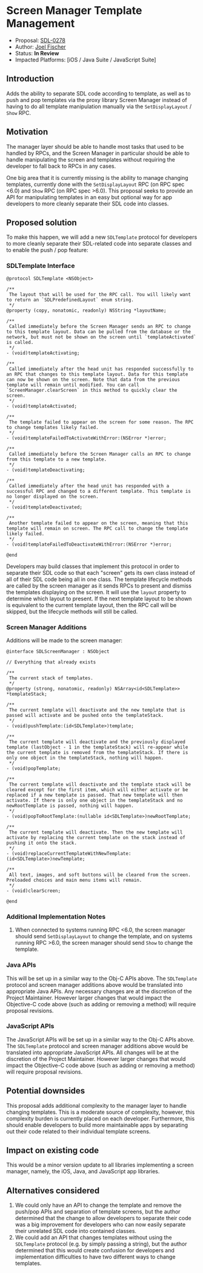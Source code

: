 # Screen Manager Template Management

* Proposal: [SDL-0278](0278-screenmanager-push-pop.md)
* Author: [Joel Fischer](https://github.com/joeljfischer)
* Status: **In Review**
* Impacted Platforms: [iOS / Java Suite / JavaScript Suite]

## Introduction

Adds the ability to separate SDL code according to template, as well as to push and pop templates via the proxy library Screen Manager instead of having to do all template manipulation manually via the `SetDisplayLayout` / `Show` RPC.

## Motivation

The manager layer should be able to handle most tasks that used to be handled by RPCs, and the Screen Manager in particular should be able to handle manipulating the screen and templates without requiring the developer to fall back to RPCs in any cases.

One big area that it is currently missing is the ability to manage changing templates, currently done with the `SetDisplayLayout` RPC (on RPC spec <6.0) and `Show` RPC (on RPC spec >6.0). This proposal seeks to provide an API for manipulating templates in an easy but optional way for app developers to more cleanly separate their SDL code into classes.

## Proposed solution

To make this happen, we will add a new `SDLTemplate` protocol for developers to more cleanly separate their SDL-related code into separate classes and to enable the push / pop feature:

### SDLTemplate Interface

```objc
@protocol SDLTemplate <NSObject>

/**
 The layout that will be used for the RPC call. You will likely want to return an `SDLPredefinedLayout` enum string.
 */
@property (copy, nonatomic, readonly) NSString *layoutName;

/**
 Called immediately before the Screen Manager sends an RPC to change to this template layout. Data can be pulled from the database or the network, but must not be shown on the screen until `templateActivated` is called.
 */
- (void)templateActivating;

/**
 Called immediately after the head unit has responded successfully to an RPC that changes to this template layout. Data for this template can now be shown on the screen. Note that data from the previous template will remain until modified. You can call `ScreenManager.clearScreen` in this method to quickly clear the screen. 
 */
- (void)templateActivated;

/**
 The template failed to appear on the screen for some reason. The RPC to change templates likely failed.
 */
- (void)templateFailedToActivateWithError:(NSError *)error;

/**
 Called immediately before the Screen Manager calls an RPC to change from this template to a new template.
 */
- (void)templateDeactivating;

/**
 Called immediately after the head unit has responded with a successful RPC and changed to a different template. This template is no longer displayed on the screen.
 */
- (void)templateDeactivated;

/**
 Another template failed to appear on the screen, meaning that this template will remain on screen. The RPC call to change the template likely failed.
 */
- (void)templateFailedToDeactivateWithError:(NSError *)error;

@end
```

Developers may build classes that implement this protocol in order to separate their SDL code so that each "screen" gets its own class instead of all of their SDL code being all in one class. The template lifecycle methods are called by the screen manager as it sends RPCs to present and dismiss the templates displaying on the screen. It will use the `layout` property to determine which layout to present. If the next template layout to be shown is equivalent to the current template layout, then the RPC call will be skipped, but the lifecycle methods will still be called.

### Screen Manager Additions

Additions will be made to the screen manager:

```objc
@interface SDLScreenManager : NSObject

// Everything that already exists

/**
 The current stack of templates.
 */
@property (strong, nonatomic, readonly) NSArray<id<SDLTemplate>> *templateStack;

/**
 The current template will deactivate and the new template that is passed will activate and be pushed onto the templateStack.
 */
- (void)pushTemplate:(id<SDLTemplate>)template;

/**
 The current template will deactivate and the previously displayed template (lastObject - 1 in the templateStack) will re-appear while the current template is removed from the templateStack. If there is only one object in the templateStack, nothing will happen.
 */
- (void)popTemplate;

/**
 The current template will deactivate and the template stack will be cleared except for the first item, which will either activate or be replaced if a new template is passed. That new template will then activate. If there is only one object in the templateStack and no newRootTemplate is passed, nothing will happen.
 */
- (void)popToRootTemplate:(nullable id<SDLTemplate>)newRootTemplate;

/**
 The current template will deactivate. Then the new template will activate by replacing the current template on the stack instead of pushing it onto the stack.
 */
- (void)replaceCurrentTemplateWithNewTemplate:(id<SDLTemplate>)newTemplate;

/**
 All text, images, and soft buttons will be cleared from the screen. Preloaded choices and main menu items will remain.
 */
- (void)clearScreen;

@end
```

### Additional Implementation Notes
1. When connected to systems running RPC <6.0, the screen manager should send `SetDisplayLayout` to change the template, and on systems running RPC >6.0, the screen manager should send `Show` to change the template.

### Java APIs
This will be set up in a similar way to the Obj-C APIs above. The `SDLTemplate` protocol and screen manager additions above would be translated into appropriate Java APIs. Any necessary changes are at the discretion of the Project Maintainer. However larger changes that would impact the Objective-C code above (such as adding or removing a method) will require proposal revisions.

### JavaScript APIs
The JavaScript APIs will be set up in a similar way to the Obj-C APIs above. The `SDLTemplate` protocol and screen manager additions above would be translated into appropriate JavaScript APIs. All changes will be at the discretion of the Project Maintainer. However larger changes that would impact the Objective-C code above (such as adding or removing a method) will require proposal revisions.

## Potential downsides

This proposal adds additional complexity to the manager layer to handle changing templates. This is a moderate source of complexity, however, this complexity burden is currently placed on each developer. Furthermore, this should enable developers to build more maintainable apps by separating out their code related to their individual template screens.

## Impact on existing code

This would be a minor version update to all libraries implementing a screen manager, namely, the iOS, Java, and JavaScript app libraries.

## Alternatives considered

1. We could only have an API to change the template and remove the push/pop APIs and separation of template screens, but the author determined that the change to allow developers to separate their code was a big improvement for developers who can now easily separate their unrelated SDL code into contained classes.
2. We could add an API that changes templates without using the `SDLTemplate` protocol (e.g. by simply passing a string), but the author determined that this would create confusion for developers and implementation difficulties to have two different ways to change templates.
